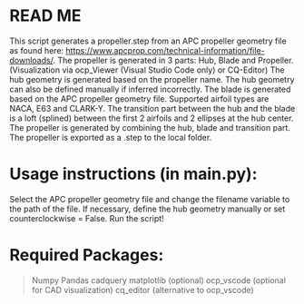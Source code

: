 
# READ ME
This script generates a propeller.step from an APC propeller geometry file as found here: 
https://www.apcprop.com/technical-information/file-downloads/.
The propeller is generated in 3 parts: Hub, Blade and Propeller.
(Visualization via ocp_Viewer (Visual Studio Code only) or CQ-Editor)
The hub geometry is generated based on the propeller name. The hub geometry can also be defined manually if inferred incorrectly.
The blade is generated based on the APC propeller geometry file. Supported airfoil types are NACA, E63 and CLARK-Y.
The transition part between the hub and the blade is a loft (splined) between the first 2 airfoils and 2 ellipses at the hub center.
The propeller is generated by combining the hub, blade and transition part.
The propeller is exported as a .step to the local folder.

# Usage instructions (in main.py):
Select the APC propeller geometry file and change the filename variable to the path of the file.
If necessary, define the hub geometry manually or set counterclockwise = False.
Run the script!

# Required Packages:
> Numpy
> Pandas
> cadquery
> matplotlib (optional)
> ocp_vscode (optional for CAD visualization)
> cq_editor (alternative to ocp_vscode)
